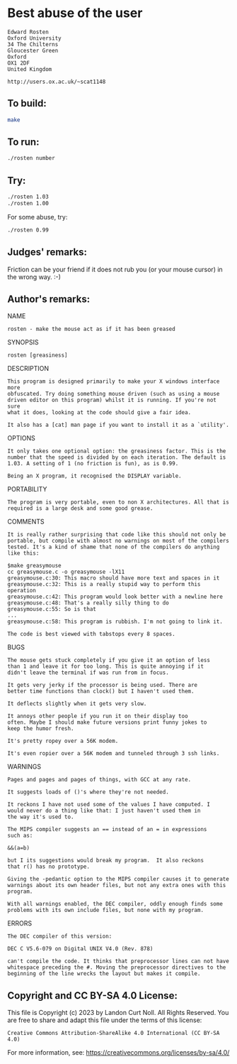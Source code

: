 # Best abuse of the user

    Edward Rosten
    Oxford University
    34 The Chilterns
    Gloucester Green
    Oxford
    OX1 2DF
    United Kingdom

    http://users.ox.ac.uk/~scat1148

## To build:

```sh
make
```

## To run:

```sh
./rosten number
```

## Try:

```sh
./rosten 1.03
./rosten 1.00
```

For some abuse, try:

```sh
./rosten 0.99
```

## Judges' remarks:

Friction can be your friend if it does not rub you (or your mouse
cursor) in the wrong way.  :-)

## Author's remarks:

NAME

    rosten - make the mouse act as if it has been greased

SYNOPSIS

    rosten [greasiness]


DESCRIPTION

    This program is designed primarily to make your X windows interface more
    obfuscated. Try doing something mouse driven (such as using a mouse
    driven editor on this program) whilst it is running. If you're not sure
    what it does, looking at the code should give a fair idea.

    It also has a [cat] man page if you want to install it as a `utility'.


OPTIONS

    It only takes one optional option: the greasiness factor. This is the
    number that the speed is divided by on each iteration. The default is
    1.03. A setting of 1 (no friction is fun), as is 0.99.

    Being an X program, it recognised the DISPLAY variable.


PORTABILITY

    The program is very portable, even to non X architectures. All that is
    required is a large desk and some good grease.


COMMENTS

    It is really rather surprising that code like this should not only be
    portable, but compile with almost no warnings on most of the compilers
    tested. It's a kind of shame that none of the compilers do anything
    like this:

    $make greasymouse
    cc greasymouse.c -o greasymouse -lX11
    greasymouse.c:30: This macro should have more text and spaces in it
    greasymouse.c:32: This is a really stupid way to perform this operation
    greasymouse.c:42: This program would look better with a newline here
    greasymouse.c:48: That's a really silly thing to do
    greasymouse.c:55: So is that
    ...
    greasymouse.c:58: This program is rubbish. I'm not going to link it.

    The code is best viewed with tabstops every 8 spaces.


BUGS

    The mouse gets stuck completely if you give it an option of less
    than 1 and leave it for too long. This is quite annoying if it
    didn't leave the terminal if was run from in focus.

    It gets very jerky if the processor is being used. There are
    better time functions than clock() but I haven't used them.

    It deflects slightly when it gets very slow.

    It annoys other people if you run it on their display too
    often. Maybe I should make future versions print funny jokes to
    keep the humor fresh.

    It's pretty ropey over a 56K modem.

    It's even ropier over a 56K modem and tunneled through 3 ssh links.


WARNINGS

    Pages and pages and pages of things, with GCC at any rate.

    It suggests loads of ()'s where they're not needed.

    It reckons I have not used some of the values I have computed. I
    would never do a thing like that: I just haven't used them in
    the way it's used to.

    The MIPS compiler suggests an == instead of an = in expressions
    such as:

	&&(a=b)

    but I its suggestions would break my program.  It also reckons
    that r() has no prototype.

    Giving the -pedantic option to the MIPS compiler causes it to generate
    warnings about its own header files, but not any extra ones with this
    program.

    With all warnings enabled, the DEC compiler, oddly enough finds some
    problems with its own include files, but none with my program.


ERRORS

    The DEC compiler of this version:

	DEC C V5.6-079 on Digital UNIX V4.0 (Rev. 878)

    can't compile the code. It thinks that preprocessor lines can not have
    whitespace preceding the #. Moving the preprocessor directives to the
    beginning of the line wrecks the layout but makes it compile.

## Copyright and CC BY-SA 4.0 License:

This file is Copyright (c) 2023 by Landon Curt Noll.  All Rights Reserved.
You are free to share and adapt this file under the terms of this license:

    Creative Commons Attribution-ShareAlike 4.0 International (CC BY-SA 4.0)

For more information, see: https://creativecommons.org/licenses/by-sa/4.0/
